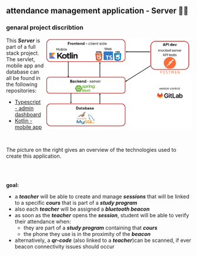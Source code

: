 ## attendance management application - Server 🤳🏾 

### genaral project discribtion 

<img align="right" src="https://github.com/Oscar-git97/AttendanceManager_AdminWeb/blob/7eda8eff977d4a42857a3e7f61ea0dfc4b348fef/resources/Techno_choice.jpg" alt="choice of technologies used" width="400"/>

This ***Server*** is part of a full stack project. The servlet, mobile app and database can all be found in the following repositories:
- [Typescript - admin dashboard](https://github.com/Oscar-git97/AttendanceManager_AdminWeb)
- [Kotlin - mobile app]()
</br>

The picture on the right gives an overview of the technologies used to create this application.

</br>
</br>

**goal:**
- a ***teacher*** will be able to create and manage ***sessions*** that will be linked to a specific ***cours*** that is part of a ***study program***
- also each ***teacher*** will be assigned a ***bluetooth beacon***
- as soon as the ***teacher*** opens the ***session***, student will be able to verify their attendance when:
	- they are part of a ***study program*** containing that ***cours***
	- the phone they use is in the proximity of the ***beacon*** 
- alternatively, a ***qr-code*** (also linked to a ***teacher***)can be scanned, if ever beacon connectivity issues should occur
